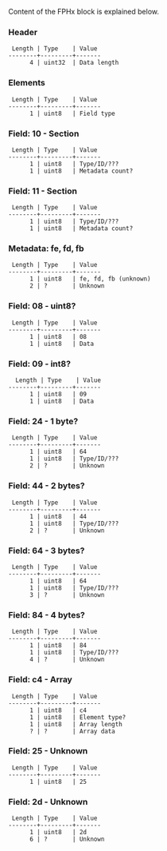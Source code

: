 Content of the FPHx block is explained below.

### Header
```plain
 Length | Type    | Value
--------+---------+-------
      4 | uint32  | Data length
```

### Elements
```plain
 Length | Type    | Value
--------+---------+-------
      1 | uint8   | Field type
```

### Field: 10 - Section
```plain
 Length | Type    | Value
--------+---------+-------
      1 | uint8   | Type/ID/???
      1 | uint8   | Metadata count?
```

### Field: 11 - Section
```plain
 Length | Type    | Value
--------+---------+-------
      1 | uint8   | Type/ID/???
      1 | uint8   | Metadata count?
```


### Metadata: fe, fd, fb
```plain
 Length | Type    | Value
--------+---------+-------
      1 | uint8   | fe, fd, fb (unknown)
      2 | ?       | Unknown
```

### Field: 08 - uint8?
```plain
 Length | Type    | Value
--------+---------+-------
      1 | uint8   | 08
      1 | uint8   | Data
```

### Field: 09 - int8?
```plain
  Length | Type    | Value
--------+---------+-------
      1 | uint8   | 09
      1 | uint8   | Data
```

### Field: 24 - 1 byte?
```plain
 Length | Type    | Value
--------+---------+-------
      1 | uint8   | 64
      1 | uint8   | Type/ID/???
      2 | ?       | Unknown
```

### Field: 44 - 2 bytes?
```plain
 Length | Type    | Value
--------+---------+-------
      1 | uint8   | 44
      1 | uint8   | Type/ID/???
      2 | ?       | Unknown
```

### Field: 64 - 3 bytes?
```plain
 Length | Type    | Value
--------+---------+-------
      1 | uint8   | 64
      1 | uint8   | Type/ID/???
      3 | ?       | Unknown
```

### Field: 84 - 4 bytes?
```plain
 Length | Type    | Value
--------+---------+-------
      1 | uint8   | 84
      1 | uint8   | Type/ID/???
      4 | ?       | Unknown
```

### Field: c4 - Array
```plain
 Length | Type    | Value
--------+---------+-------
      1 | uint8   | c4
      1 | uint8   | Element type?
      1 | uint8   | Array length
      ? | ?       | Array data
```

### Field: 25 - Unknown
```plain
 Length | Type    | Value
--------+---------+-------
      1 | uint8   | 25
```

### Field: 2d - Unknown
```plain
 Length | Type    | Value
--------+---------+-------
      1 | uint8   | 2d
      6 | ?       | Unknown
```


